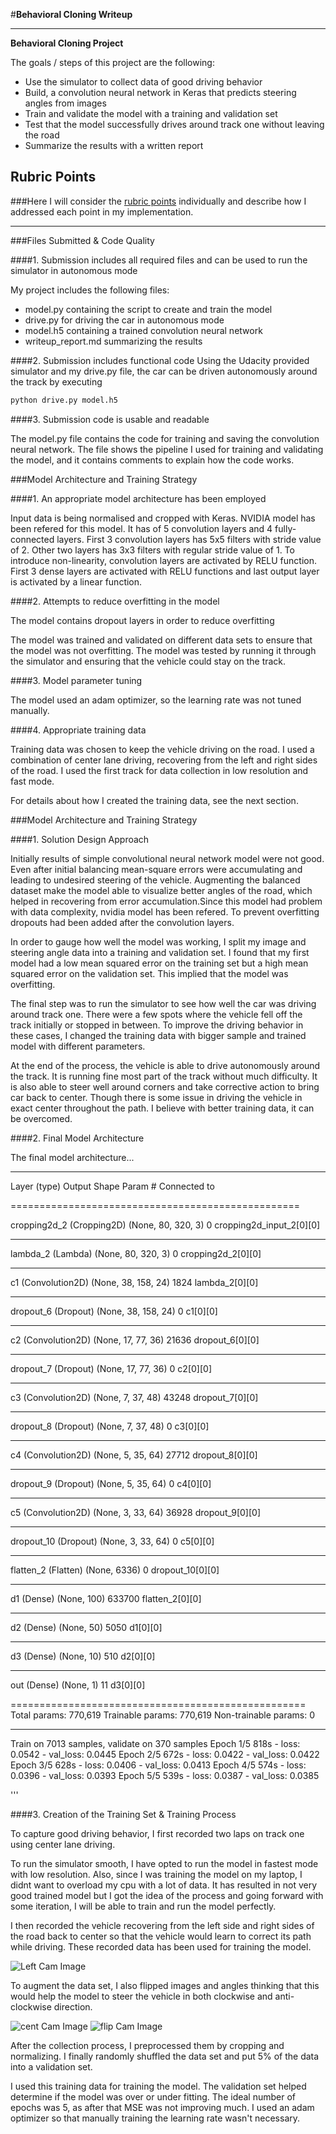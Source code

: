 

#**Behavioral Cloning Writeup** 


---

**Behavioral Cloning Project**

The goals / steps of this project are the following:
* Use the simulator to collect data of good driving behavior
* Build, a convolution neural network in Keras that predicts steering angles from images
* Train and validate the model with a training and validation set
* Test that the model successfully drives around track one without leaving the road
* Summarize the results with a written report





## Rubric Points
###Here I will consider the [rubric points](https://review.udacity.com/#!/rubrics/432/view) individually and describe how I addressed each point in my implementation.  

---
###Files Submitted & Code Quality

####1. Submission includes all required files and can be used to run the simulator in autonomous mode

My project includes the following files:
* model.py containing the script to create and train the model
* drive.py for driving the car in autonomous mode
* model.h5 containing a trained convolution neural network 
* writeup_report.md summarizing the results



####2. Submission includes functional code
Using the Udacity provided simulator and my drive.py file, the car can be driven autonomously around the track by executing 
```sh
python drive.py model.h5
```




####3. Submission code is usable and readable

The model.py file contains the code for training and saving the convolution neural network. The file shows the pipeline I used for training and validating the model, and it contains comments to explain how the code works.

###Model Architecture and Training Strategy

####1. An appropriate model architecture has been employed

Input data is being normalised and cropped with Keras.
NVIDIA model has been refered for this model. It has of 5 convolution layers and 4 fully-connected layers.
First 3 convolution layers has 5x5 filters with stride value of 2. Other two layers has 3x3 filters with regular stride value of 1. To introduce non-linearity, convolution layers are activated by RELU function.
First 3 dense layers are activated with RELU functions and last output layer is activated by a linear function.


####2. Attempts to reduce overfitting in the model

The model contains dropout layers in order to reduce overfitting 

The model was trained and validated on different data sets to ensure that the model was not overfitting. The model was tested by running it through the simulator and ensuring that the vehicle could stay on the track.

####3. Model parameter tuning

The model used an adam optimizer, so the learning rate was not tuned manually.

####4. Appropriate training data

Training data was chosen to keep the vehicle driving on the road. I used a combination of center lane driving, recovering from the left and right sides of the road. I used the first track for data collection in low resolution and fast mode.

For details about how I created the training data, see the next section. 



###Model Architecture and Training Strategy

####1. Solution Design Approach

Initially results of simple convolutional neural network model were not good. Even after initial balancing mean-square errors were accumulating and leading to undesired steering of the vehicle. Augmenting the balanced dataset make the model able to visualize better angles of the road, which helped in recovering from error accumulation.Since this model had problem with data complexity, nvidia model has been refered. To prevent overfitting dropouts had been added after the convolution layers.

In order to gauge how well the model was working, I split my image and steering angle data into a training and validation set. I found that my first model had a low mean squared error on the training set but a high mean squared error on the validation set. This implied that the model was overfitting. 

The final step was to run the simulator to see how well the car was driving around track one. There were a few spots where the vehicle fell off the track initially or stopped in between. To improve the driving behavior in these cases, I changed the training data with bigger sample and trained model with different parameters.

At the end of the process, the vehicle is able to drive autonomously around the track. It is running fine most part of the track without much difficulty. It is also able to steer well around corners and take corrective action to bring car back to center. Though there is some issue in driving the vehicle in exact center throughout the path. I believe with better training data, it can be overcomed.

####2. Final Model Architecture

The final model architecture...

____________________________________________________________________________________________________
Layer (type)                     Output Shape          Param #     Connected to               

==================================================

cropping2d_2 (Cropping2D)        (None, 80, 320, 3)    0           cropping2d_input_2[0][0]         
____________________________________________________________________________________________________
lambda_2 (Lambda)                (None, 80, 320, 3)    0           cropping2d_2[0][0]               
____________________________________________________________________________________________________
c1 (Convolution2D)               (None, 38, 158, 24)   1824        lambda_2[0][0]                   
____________________________________________________________________________________________________
dropout_6 (Dropout)              (None, 38, 158, 24)   0           c1[0][0]                         
____________________________________________________________________________________________________
c2 (Convolution2D)               (None, 17, 77, 36)    21636       dropout_6[0][0]                  
____________________________________________________________________________________________________
dropout_7 (Dropout)              (None, 17, 77, 36)    0           c2[0][0]                         
____________________________________________________________________________________________________
c3 (Convolution2D)               (None, 7, 37, 48)     43248       dropout_7[0][0]                  
____________________________________________________________________________________________________
dropout_8 (Dropout)              (None, 7, 37, 48)     0           c3[0][0]                         
____________________________________________________________________________________________________
c4 (Convolution2D)               (None, 5, 35, 64)     27712       dropout_8[0][0]                  
____________________________________________________________________________________________________
dropout_9 (Dropout)              (None, 5, 35, 64)     0           c4[0][0]                         
____________________________________________________________________________________________________
c5 (Convolution2D)               (None, 3, 33, 64)     36928       dropout_9[0][0]                  
____________________________________________________________________________________________________
dropout_10 (Dropout)             (None, 3, 33, 64)     0           c5[0][0]                         
____________________________________________________________________________________________________
flatten_2 (Flatten)              (None, 6336)          0           dropout_10[0][0]                 
____________________________________________________________________________________________________
d1 (Dense)                       (None, 100)           633700      flatten_2[0][0]                  
____________________________________________________________________________________________________
d2 (Dense)                       (None, 50)            5050        d1[0][0]                         
____________________________________________________________________________________________________
d3 (Dense)                       (None, 10)            510         d2[0][0]                         
____________________________________________________________________________________________________
out (Dense)                      (None, 1)             11          d3[0][0]            

===================================================
Total params: 770,619
Trainable params: 770,619
Non-trainable params: 0
____________________________________________________________________________________________________
Train on 7013 samples, validate on 370 samples
Epoch 1/5
818s - loss: 0.0542 - val_loss: 0.0445
Epoch 2/5
672s - loss: 0.0422 - val_loss: 0.0422
Epoch 3/5
628s - loss: 0.0406 - val_loss: 0.0413
Epoch 4/5
574s - loss: 0.0396 - val_loss: 0.0393
Epoch 5/5
539s - loss: 0.0387 - val_loss: 0.0385



'''

####3. Creation of the Training Set & Training Process

To capture good driving behavior, I first recorded two laps on track one using center lane driving. 

To run the simulator smooth, I have opted to run the model in fastest mode with low resolution. Also, since I was training the model on my laptop, I didnt want to overload my cpu with a lot of data. It has resulted in not very good trained model but I got the idea of the process and going forward with some iteration, I will be able to train and run the model perfectly.

I then recorded the vehicle recovering from the left side and right sides of the road back to center so that the vehicle would learn to correct its path while driving. These recorded data has been used for training the model.

![Left Cam Image](img/capt_img.png) 

To augment the data set, I also flipped images and angles thinking that this would help the model to steer the vehicle in both clockwise and anti-clockwise direction.

![cent Cam Image](img/flip1.png)
![flip Cam Image](img/flip2.png)

After the collection process, I preprocessed them by cropping and normalizing. I finally randomly shuffled the data set and put 5% of the data into a validation set. 

I used this training data for training the model. The validation set helped determine if the model was over or under fitting. The ideal number of epochs was 5, as after that MSE was not improving much. I used an adam optimizer so that manually training the learning rate wasn't necessary.



```python

```


